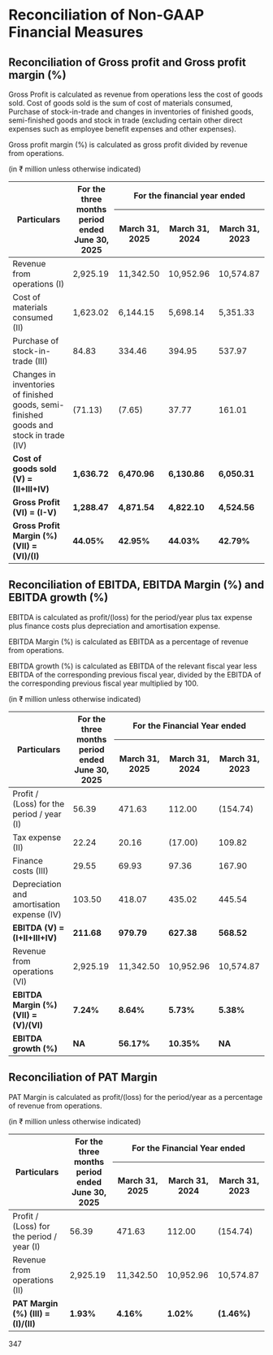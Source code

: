 # Reconciliation of Non-GAAP Financial Measures

## Reconciliation of Gross profit and Gross profit margin (%)

Gross Profit is calculated as revenue from operations less the cost of goods sold. Cost of goods sold is the sum of cost of materials consumed, Purchase of stock-in-trade and changes in inventories of finished goods, semi-finished goods and stock in trade (excluding certain other direct expenses such as employee benefit expenses and other expenses).

Gross profit margin (%) is calculated as gross profit divided by revenue from operations.

(in ₹ million unless otherwise indicated)

<table><thead><tr><th rowspan="2">Particulars</th><th rowspan="2">For the three<br>months period ended<br>June 30, 2025</th><th colspan="3">For the financial year ended</th></tr><tr><th>March 31, 2025</th><th>March 31, 2024</th><th>March 31, 2023</th></tr></thead><tbody><tr><td>Revenue from operations (I)</td><td>2,925.19</td><td>11,342.50</td><td>10,952.96</td><td>10,574.87</td></tr><tr><td>Cost of materials consumed (II)</td><td>1,623.02</td><td>6,144.15</td><td>5,698.14</td><td>5,351.33</td></tr><tr><td>Purchase of stock-in-trade (III)</td><td>84.83</td><td>334.46</td><td>394.95</td><td>537.97</td></tr><tr><td>Changes in inventories of finished goods, semi-finished goods and stock in trade (IV)</td><td>(71.13)</td><td>(7.65)</td><td>37.77</td><td>161.01</td></tr><tr><td><strong>Cost of goods sold (V) = (II+III+IV)</strong></td><td><strong>1,636.72</strong></td><td><strong>6,470.96</strong></td><td><strong>6,130.86</strong></td><td><strong>6,050.31</strong></td></tr><tr><td><strong>Gross Profit (VI) = (I-V)</strong></td><td><strong>1,288.47</strong></td><td><strong>4,871.54</strong></td><td><strong>4,822.10</strong></td><td><strong>4,524.56</strong></td></tr><tr><td><strong>Gross Profit Margin (%) (VII) = (VI)/(I)</strong></td><td><strong>44.05%</strong></td><td><strong>42.95%</strong></td><td><strong>44.03%</strong></td><td><strong>42.79%</strong></td></tr></tbody></table>

## Reconciliation of EBITDA, EBITDA Margin (%) and EBITDA growth (%)

EBITDA is calculated as profit/(loss) for the period/year plus tax expense plus finance costs plus depreciation and amortisation expense.

EBITDA Margin (%) is calculated as EBITDA as a percentage of revenue from operations.

EBITDA growth (%) is calculated as EBITDA of the relevant fiscal year less EBITDA of the corresponding previous fiscal year, divided by the EBITDA of the corresponding previous fiscal year multiplied by 100.

(in ₹ million unless otherwise indicated)

<table><thead><tr><th rowspan="2">Particulars</th><th rowspan="2">For the three<br>months period ended<br>June 30, 2025</th><th colspan="3">For the Financial Year ended</th></tr><tr><th>March 31, 2025</th><th>March 31, 2024</th><th>March 31, 2023</th></tr></thead><tbody><tr><td>Profit / (Loss) for the period / year (I)</td><td>56.39</td><td>471.63</td><td>112.00</td><td>(154.74)</td></tr><tr><td>Tax expense (II)</td><td>22.24</td><td>20.16</td><td>(17.00)</td><td>109.82</td></tr><tr><td>Finance costs (III)</td><td>29.55</td><td>69.93</td><td>97.36</td><td>167.90</td></tr><tr><td>Depreciation and amortisation expense (IV)</td><td>103.50</td><td>418.07</td><td>435.02</td><td>445.54</td></tr><tr><td><strong>EBITDA (V) = (I+II+III+IV)</strong></td><td><strong>211.68</strong></td><td><strong>979.79</strong></td><td><strong>627.38</strong></td><td><strong>568.52</strong></td></tr><tr><td>Revenue from operations (VI)</td><td>2,925.19</td><td>11,342.50</td><td>10,952.96</td><td>10,574.87</td></tr><tr><td><strong>EBITDA Margin (%) (VII) = (V)/(VI)</strong></td><td><strong>7.24%</strong></td><td><strong>8.64%</strong></td><td><strong>5.73%</strong></td><td><strong>5.38%</strong></td></tr><tr><td><strong>EBITDA growth (%)</strong></td><td><strong>NA</strong></td><td><strong>56.17%</strong></td><td><strong>10.35%</strong></td><td><strong>NA</strong></td></tr></tbody></table>

## Reconciliation of PAT Margin

PAT Margin is calculated as profit/(loss) for the period/year as a percentage of revenue from operations.

(in ₹ million unless otherwise indicated)

<table><thead><tr><th rowspan="2">Particulars</th><th rowspan="2">For the three<br>months period ended<br>June 30, 2025</th><th colspan="3">For the Financial Year ended</th></tr><tr><th>March 31, 2025</th><th>March 31, 2024</th><th>March 31, 2023</th></tr></thead><tbody><tr><td>Profit / (Loss) for the period / year (I)</td><td>56.39</td><td>471.63</td><td>112.00</td><td>(154.74)</td></tr><tr><td>Revenue from operations (II)</td><td>2,925.19</td><td>11,342.50</td><td>10,952.96</td><td>10,574.87</td></tr><tr><td><strong>PAT Margin (%) (III) = (I)/(II)</strong></td><td><strong>1.93%</strong></td><td><strong>4.16%</strong></td><td><strong>1.02%</strong></td><td><strong>(1.46%)</strong></td></tr></tbody></table>

347